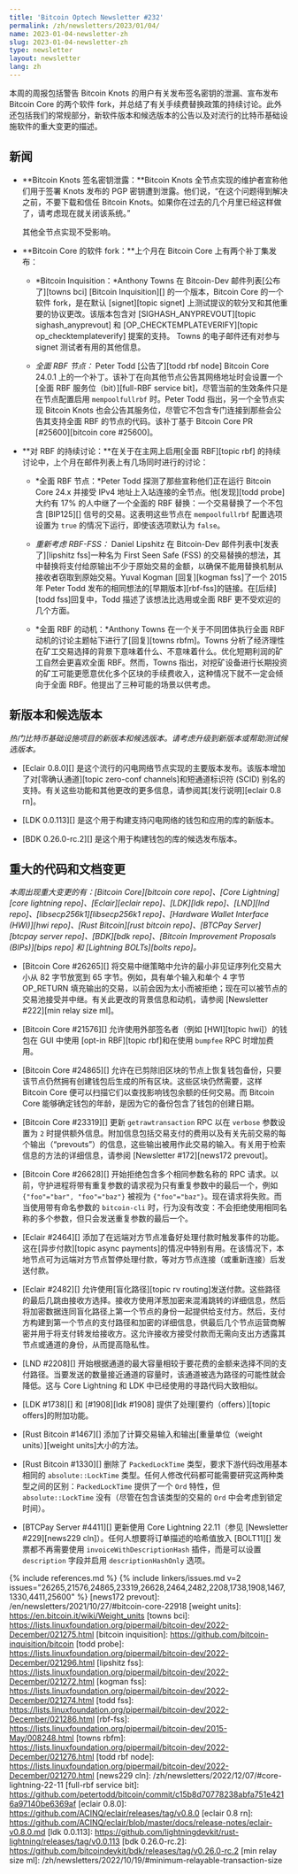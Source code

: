```yaml
---
title: 'Bitcoin Optech Newsletter #232'
permalink: /zh/newsletters/2023/01/04/
name: 2023-01-04-newsletter-zh
slug: 2023-01-04-newsletter-zh
type: newsletter
layout: newsletter
lang: zh
---
```

本周的周报包括警告 Bitcoin Knots 的用户有关发布签名密钥的泄漏、宣布发布 Bitcoin Core 的两个软件 fork，并总结了有关手续费替换政策的持续讨论。此外还包括我们的常规部分，新软件版本和候选版本的公告以及对流行的比特币基础设施软件的重大变更的描述。

## 新闻

- **Bitcoin Knots 签名密钥泄露：**Bitcoin Knots 全节点实现的维护者宣称他们用于签署 Knots 发布的 PGP 密钥遭到泄露。他们说，“在这个问题得到解决之前，不要下载和信任 Bitcoin Knots。如果你在过去的几个月里已经这样做了，请考虑现在就关闭该系统。”
  <!-- https://web.archive.org/web/20230103220745/https://twitter.com/LukeDashjr/status/1609763079423655938 -->
  其他全节点实现不受影响。


- **Bitcoin Core 的软件 fork：**上个月在 Bitcoin Core 上有两个补丁集发布：

    - *Bitcoin Inquisition：*Anthony Towns 在 Bitcoin-Dev 邮件列表[公布了][towns bci] [Bitcoin Inquisition][] 的一个版本，Bitcoin Core 的一个软件 fork，是在默认 [signet][topic signet] 上测试提议的软分叉和其他重要的协议更改。该版本包含对 [SIGHASH_ANYPREVOUT][topic sighash_anyprevout] 和 [OP_CHECKTEMPLATEVERIFY][topic op_checktemplateverify] 提案的支持。 Towns 的电子邮件还有对参与 signet 测试者有用的其他信息。

    - *全面 RBF 节点：* Peter Todd [公告了][todd rbf node] Bitcoin Core 24.0.1 上的一个补丁。该补丁在向其他节点公告其网络地址时会设置一个[全面 RBF 服务位（bit）][full-RBF service bit]，尽管当前的生效条件只是在节点配置启用 `mempoolfullrbf` 时。Peter Todd 指出，另一个全节点实现 Bitcoin Knots 也会公告其服务位，尽管它不包含专门连接到那些会公告其支持全面 RBF 的节点的代码。该补丁基于 Bitcoin Core PR [#25600][bitcoin core #25600]。


- **<!--continued-rbf-discussion-->对 RBF 的持续讨论：**在关于在主网上启用[全面 RBF][topic rbf] 的持续讨论中，上个月在邮件列表上有几场同时进行的讨论：

    - *<!--full-rbf-nodes-->全面 RBF 节点：*Peter Todd 探测了那些宣称他们正在运行 Bitcoin Core 24.x 并接受 IPv4 地址上入站连接的全节点。他[发现][todd probe]大约有 17% 的人中继了一个全面的 RBF 替换：一个交易替换了一个不包含 [BIP125][] 信号的交易。这表明这些节点在 `mempoolfullrbf` 配置选项设置为 `true` 的情况下运行，即使该选项默认为 `false`。

    - *重新考虑 RBF-FSS：* Daniel Lipshitz 在 Bitcoin-Dev 邮件列表中[发表了][lipshitz fss]一种名为 First Seen Safe (FSS) 的交易替换的想法，其中替换将支付给原输出不少于原始交易的金额，以确保不能用替换机制从接收者窃取到原始交易。Yuval Kogman [回复][kogman fss]了一个 2015 年 Peter Todd 发布的相同想法的[早期版本][rbf-fss]的链接。在[后续][todd fss]回复中，Todd 描述了该想法比选用或全面 RBF 更不受欢迎的几个方面。

    - *<!--full-rbf-motivation-->全面 RBF 的动机：*Anthony Towns 在一个关于不同团体执行全面 RBF 动机的讨论主题帖下进行了[回复][towns rbfm]。Towns 分析了经济理性在矿工交易选择的背景下意味着什么、不意味着什么。优化短期利润的矿工自然会更喜欢全面 RBF。然而，Towns 指出，对挖矿设备进行长期投资的矿工可能更愿意优化多个区块的手续费收入，这种情况下就不一定会倾向于全面 RBF。他提出了三种可能的场景以供考虑。

## 新版本和候选版本

*热门比特币基础设施项目的新版本和候选版本。请考虑升级到新版本或帮助测试候选版本。*

- [Eclair 0.8.0][] 是这个流行的闪电网络节点实现的主要版本发布。该版本增加了对[零确认通道][topic zero-conf channels]和短通道标识符 (SCID) 别名的支持。有关这些功能和其他更改的更多信息，请参阅其[发行说明][eclair 0.8 rn]。

- [LDK 0.0.113][] 是这个用于构建支持闪电网络的钱包和应用的库的新版本。

- [BDK 0.26.0-rc.2][] 是这个用于构建钱包的库的候选发布版本。

## 重大的代码和文档变更

*本周出现重大变更的有：[Bitcoin Core][bitcoin core repo]、[Core Lightning][core lightning repo]、[Eclair][eclair repo]、[LDK][ldk repo]、[LND][lnd repo]、[libsecp256k1][libsecp256k1 repo]、[Hardware Wallet Interface (HWI)][hwi repo]、[Rust Bitcoin][rust bitcoin repo]、[BTCPay Server][btcpay server repo]、[BDK][bdk repo]、[Bitcoin Improvement Proposals (BIPs)][bips repo] 和 [Lightning BOLTs][bolts repo]。*

- [Bitcoin Core #26265][] 将交易中继策略中允许的最小非见证序列化交易大小从 82 字节放宽到 65 字节。例如，具有单个输入和单个 4 字节 OP_RETURN 填充输出的交易，以前会因为太小而被拒绝；现在可以被节点的交易池接受并中继。有关此更改的背景信息和动机，请参阅 [Newsletter #222][min relay size ml]。

- [Bitcoin Core #21576][] 允许使用外部签名者（例如 [HWI][topic hwi]）的钱包在 GUI 中使用 [opt-in RBF][topic rbf]和在使用 `bumpfee` RPC 时增加费用。

- [Bitcoin Core #24865][] 允许在已剪除旧区块的节点上恢复钱包备份，只要该节点仍然拥有创建钱包后生成的所有区块。这些区块仍然需要，这样 Bitcoin Core 便可以扫描它们以查找影响钱包余额的任何交易。而 Bitcoin Core 能够确定钱包的年龄，是因为它的备份包含了钱包的创建日期。

- [Bitcoin Core #23319][] 更新 `getrawtransaction` RPC 以在 `verbose` 参数设置为 `2` 时提供额外信息。附加信息包括交易支付的费用以及有关先前交易的每个输出（“prevouts”）的信息，这些输出被用作此交易的输入。有关用于检索信息的方法的详细信息，请参阅 [Newsletter #172][news172 prevout]。

- [Bitcoin Core #26628][] 开始拒绝包含多个相同参数名称的 RPC 请求。以前，守护进程将带有重复参数的请求视为只有重复参数中的最后一个，例如 `{"foo"="bar", "foo"="baz"}` 被视为 `{"foo"="baz"}`。现在请求将失败。而当使用带有命名参数的 `bitcoin-cli` 时，行为没有改变：不会拒绝使用相同名称的多个参数，但只会发送重复参数的最后一个。

- [Eclair #2464][] 添加了在远端对方节点准备好处理付款时触发事件的功能。这在[异步付款][topic async payments]的情况中特别有用。在该情况下，本地节点可为远端对方节点暂停处理付款，等对方节点连接（或重新连接）后发送付款。

- [Eclair #2482][] 允许使用[盲化路径][topic rv routing]发送付款。这些路径的最后几跳由接收方选择。接收方使用洋葱加密来混淆跳转的详细信息，然后将加密数据连同盲化路径上第一个节点的身份一起提供给支付方。然后，支付方构建到第一个节点的支付路径和加密的详细信息，供最后几个节点运营商解密并用于将支付转发给接收方。这允许接收方接受付款而无需向支出方透露其节点或通道的身份，从而提高隐私性。

- [LND #2208][] 开始根据通道的最大容量相较于要花费的金额来选择不同的支付路径。当要发送的数量接近通道的容量时，该通道被选为路径的可能性就会降低。这与 Core Lightning 和 LDK 中已经使用的寻路代码大致相似。

- [LDK #1738][] 和 [#1908][ldk #1908] 提供了处理[要约（offers）][topic offers]的附加功能。

- [Rust Bitcoin #1467][] 添加了计算交易输入和输出[重量单位（weight units）][weight units]大小的方法。

- [Rust Bitcoin #1330][] 删除了 `PackedLockTime` 类型，要求下游代码改用基本相同的 `absolute::LockTime` 类型。任何人修改代码都可能需要研究这两种类型之间的区别：`PackedLockTime` 提供了一个 `Ord` 特性，但 `absolute::LockTime` 没有（尽管在包含该类型的交易的 `Ord` 中会考虑到锁定时间）。

- [BTCPay Server #4411][] 更新使用 Core Lightning 22.11（参见 [Newsletter #229][news229 cln]）。任何人想要将订单描述的哈希值放入 [BOLT11][] 发票都不再需要使用 `invoiceWithDescriptionHash` 插件，而是可以设置 `description` 字段并启用 `descriptionHashOnly` 选项。

{% include references.md %}
{% include linkers/issues.md v=2 issues="26265,21576,24865,23319,26628,2464,2482,2208,1738,1908,1467,1330,4411,25600" %}
[news172 prevout]: /en/newsletters/2021/10/27/#bitcoin-core-22918
[weight units]: https://en.bitcoin.it/wiki/Weight_units
[towns bci]: https://lists.linuxfoundation.org/pipermail/bitcoin-dev/2022-December/021275.html
[bitcoin inquisition]: https://github.com/bitcoin-inquisition/bitcoin
[todd probe]: https://lists.linuxfoundation.org/pipermail/bitcoin-dev/2022-December/021296.html
[lipshitz fss]: https://lists.linuxfoundation.org/pipermail/bitcoin-dev/2022-December/021272.html
[kogman fss]: https://lists.linuxfoundation.org/pipermail/bitcoin-dev/2022-December/021274.html
[todd fss]: https://lists.linuxfoundation.org/pipermail/bitcoin-dev/2022-December/021286.html
[rbf-fss]: https://lists.linuxfoundation.org/pipermail/bitcoin-dev/2015-May/008248.html
[towns rbfm]: https://lists.linuxfoundation.org/pipermail/bitcoin-dev/2022-December/021276.html
[todd rbf node]: https://lists.linuxfoundation.org/pipermail/bitcoin-dev/2022-December/021270.html
[news229 cln]: /zh/newsletters/2022/12/07/#core-lightning-22-11
[full-rbf service bit]: https://github.com/petertodd/bitcoin/commit/c15b8d70778238abfa751e4216a97140be6369af
[eclair 0.8.0]: https://github.com/ACINQ/eclair/releases/tag/v0.8.0
[eclair 0.8 rn]: https://github.com/ACINQ/eclair/blob/master/docs/release-notes/eclair-v0.8.0.md
[ldk 0.0.113]: https://github.com/lightningdevkit/rust-lightning/releases/tag/v0.0.113
[bdk 0.26.0-rc.2]: https://github.com/bitcoindevkit/bdk/releases/tag/v0.26.0-rc.2
[min relay size ml]: /zh/newsletters/2022/10/19/#minimum-relayable-transaction-size
